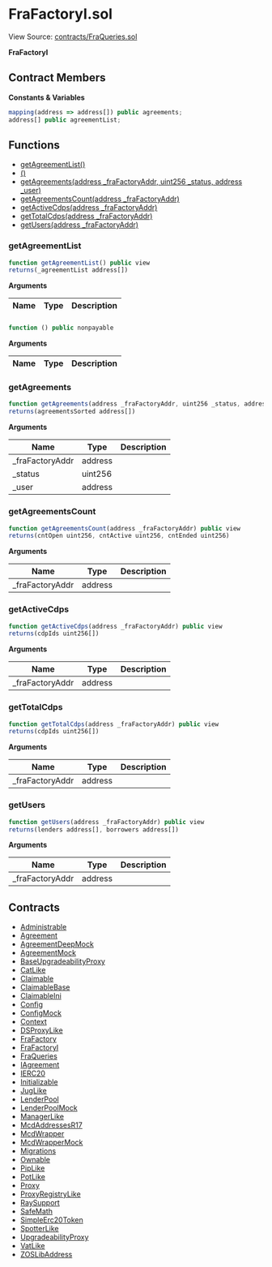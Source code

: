 # FraFactoryI.sol

View Source: [contracts/FraQueries.sol](../contracts/FraQueries.sol)

**FraFactoryI**

## Contract Members
**Constants & Variables**

```js
mapping(address => address[]) public agreements;
address[] public agreementList;

```

## Functions

- [getAgreementList()](#getagreementlist)
- [()](#)
- [getAgreements(address _fraFactoryAddr, uint256 _status, address _user)](#getagreements)
- [getAgreementsCount(address _fraFactoryAddr)](#getagreementscount)
- [getActiveCdps(address _fraFactoryAddr)](#getactivecdps)
- [getTotalCdps(address _fraFactoryAddr)](#gettotalcdps)
- [getUsers(address _fraFactoryAddr)](#getusers)

### getAgreementList

```js
function getAgreementList() public view
returns(_agreementList address[])
```

**Arguments**

| Name        | Type           | Description  |
| ------------- |------------- | -----|

### 

```js
function () public nonpayable
```

**Arguments**

| Name        | Type           | Description  |
| ------------- |------------- | -----|

### getAgreements

```js
function getAgreements(address _fraFactoryAddr, uint256 _status, address _user) public view
returns(agreementsSorted address[])
```

**Arguments**

| Name        | Type           | Description  |
| ------------- |------------- | -----|
| _fraFactoryAddr | address |  | 
| _status | uint256 |  | 
| _user | address |  | 

### getAgreementsCount

```js
function getAgreementsCount(address _fraFactoryAddr) public view
returns(cntOpen uint256, cntActive uint256, cntEnded uint256)
```

**Arguments**

| Name        | Type           | Description  |
| ------------- |------------- | -----|
| _fraFactoryAddr | address |  | 

### getActiveCdps

```js
function getActiveCdps(address _fraFactoryAddr) public view
returns(cdpIds uint256[])
```

**Arguments**

| Name        | Type           | Description  |
| ------------- |------------- | -----|
| _fraFactoryAddr | address |  | 

### getTotalCdps

```js
function getTotalCdps(address _fraFactoryAddr) public view
returns(cdpIds uint256[])
```

**Arguments**

| Name        | Type           | Description  |
| ------------- |------------- | -----|
| _fraFactoryAddr | address |  | 

### getUsers

```js
function getUsers(address _fraFactoryAddr) public view
returns(lenders address[], borrowers address[])
```

**Arguments**

| Name        | Type           | Description  |
| ------------- |------------- | -----|
| _fraFactoryAddr | address |  | 

## Contracts

* [Administrable](Administrable.md)
* [Agreement](Agreement.md)
* [AgreementDeepMock](AgreementDeepMock.md)
* [AgreementMock](AgreementMock.md)
* [BaseUpgradeabilityProxy](BaseUpgradeabilityProxy.md)
* [CatLike](CatLike.md)
* [Claimable](Claimable.md)
* [ClaimableBase](ClaimableBase.md)
* [ClaimableIni](ClaimableIni.md)
* [Config](Config.md)
* [ConfigMock](ConfigMock.md)
* [Context](Context.md)
* [DSProxyLike](DSProxyLike.md)
* [FraFactory](FraFactory.md)
* [FraFactoryI](FraFactoryI.md)
* [FraQueries](FraQueries.md)
* [IAgreement](IAgreement.md)
* [IERC20](IERC20.md)
* [Initializable](Initializable.md)
* [JugLike](JugLike.md)
* [LenderPool](LenderPool.md)
* [LenderPoolMock](LenderPoolMock.md)
* [ManagerLike](ManagerLike.md)
* [McdAddressesR17](McdAddressesR17.md)
* [McdWrapper](McdWrapper.md)
* [McdWrapperMock](McdWrapperMock.md)
* [Migrations](Migrations.md)
* [Ownable](Ownable.md)
* [PipLike](PipLike.md)
* [PotLike](PotLike.md)
* [Proxy](Proxy.md)
* [ProxyRegistryLike](ProxyRegistryLike.md)
* [RaySupport](RaySupport.md)
* [SafeMath](SafeMath.md)
* [SimpleErc20Token](SimpleErc20Token.md)
* [SpotterLike](SpotterLike.md)
* [UpgradeabilityProxy](UpgradeabilityProxy.md)
* [VatLike](VatLike.md)
* [ZOSLibAddress](ZOSLibAddress.md)
